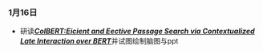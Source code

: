 ### 1月16日
- 研读[***ColBERT:Eicient and Eective Passage Search via Contextualized Late Interaction over BERT***](https://arxiv.org/pdf/2004.12832.pdf)并试图绘制脑图与ppt
